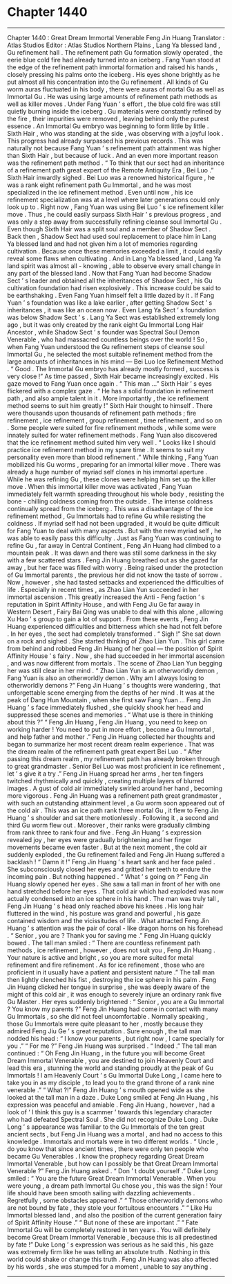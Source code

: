 
# Chapter 1440


---

Chapter 1440 : Great Dream Immortal Venerable Feng Jin Huang
Translator :
Atlas Studios
Editor :
Atlas Studios
Northern Plains , Lang Ya blessed land , Gu refinement hall .
The refinement path Gu formation slowly operated , the eerie blue cold fire had already turned into an iceberg .
Fang Yuan stood at the edge of the refinement path immortal formation and raised his hands , closely pressing his palms onto the iceberg .
His eyes shone brightly as he put almost all his concentration into the Gu refinement .
All kinds of Gu worm auras fluctuated in his body , there were auras of mortal Gu as well as Immortal Gu . He was using large amounts of refinement path methods as well as killer moves .
Under Fang Yuan ’ s effort , the blue cold fire was still quietly burning inside the iceberg .
Gu materials were constantly refined by the fire , their impurities were removed , leaving behind only the purest essence .
An Immortal Gu embryo was beginning to form little by little .
Sixth Hair , who was standing at the side , was observing with a joyful look .
This progress had already surpassed his previous records .
This was naturally not because Fang Yuan ’ s refinement path attainment was higher than Sixth Hair , but because of luck .
And an even more important reason was the refinement path method .
“ To think that our sect had an inheritance of a refinement path great expert of the Remote Antiquity Era , Bei Luo .” Sixth Hair inwardly sighed .
Bei Luo was a renowned historical figure , he was a rank eight refinement path Gu Immortal , and he was most specialized in the ice refinement method . Even until now , his ice refinement specialization was at a level where later generations could only look up to .
Right now , Fang Yuan was using Bei Luo ’ s ice refinement killer move . Thus , he could easily surpass Sixth Hair ’ s previous progress , and was only a step away from successfully refining cleanse soul Immortal Gu .
Even though Sixth Hair was a split soul and a member of Shadow Sect .
Back then , Shadow Sect had used soul replacement to place him in Lang Ya blessed land and had not given him a lot of memories regarding cultivation .
Because once these memories exceeded a limit , it could easily reveal some flaws when cultivating .
And in Lang Ya blessed land , Lang Ya land spirit was almost all - knowing , able to observe every small change in any part of the blessed land .
Now that Fang Yuan had become Shadow Sect ’ s leader and obtained all the inheritances of Shadow Sect , his Gu cultivation foundation had risen explosively .
This increase could be said to be earthshaking . Even Fang Yuan himself felt a little dazed by it .
If Fang Yuan ’ s foundation was like a lake earlier , after getting Shadow Sect ’ s inheritances , it was like an ocean now .
Even Lang Ya Sect ’ s foundation was below Shadow Sect ’ s . Lang Ya Sect was established extremely long ago , but it was only created by the rank eight Gu Immortal Long Hair Ancestor , while Shadow Sect ’ s founder was Spectral Soul Demon Venerable , who had massacred countless beings over the world !
So , when Fang Yuan understood the Gu refinement steps of cleanse soul Immortal Gu , he selected the most suitable refinement method from the large amounts of inheritances in his mind — Bei Luo Ice Refinement Method .
“ Good . The Immortal Gu embryo has already mostly formed , success is very close !”
As time passed , Sixth Hair became increasingly excited .
His gaze moved to Fang Yuan once again .
“ This man …” Sixth Hair ’ s eyes flickered with a complex gaze .
“ He has a solid foundation in refinement path , and also ample talent in it . More importantly , the ice refinement method seems to suit him greatly !” Sixth Hair thought to himself .
There were thousands upon thousands of refinement path methods ; fire refinement , ice refinement , group refinement , time refinement , and so on . Some people were suited for fire refinement methods , while some were innately suited for water refinement methods .
Fang Yuan also discovered that the ice refinement method suited him very well .
“ Looks like I should practice ice refinement method in my spare time . It seems to suit my personality even more than blood refinement .”
While thinking , Fang Yuan mobilized his Gu worms , preparing for an immortal killer move .
There was already a huge number of myriad self clones in his immortal aperture .
While he was refining Gu , these clones were helping him set up the killer move .
When this immortal killer move was activated , Fang Yuan immediately felt warmth spreading throughout his whole body , resisting the bone - chilling coldness coming from the outside .
The intense coldness continually spread from the iceberg . This was a disadvantage of the ice refinement method , Gu Immortals had to refine Gu while resisting the coldness .
If myriad self had not been upgraded , it would be quite difficult for Fang Yuan to deal with many aspects .
But with the new myriad self , he was able to easily pass this difficulty .
Just as Fang Yuan was continuing to refine Gu , far away in Central Continent , Feng Jin Huang had climbed to a mountain peak .
It was dawn and there was still some darkness in the sky with a few scattered stars .
Feng Jin Huang breathed out as she gazed far away , but her face was filled with worry .
Being raised under the protection of Gu Immortal parents , the previous her did not know the taste of sorrow . Now , however , she had tasted setbacks and experienced the difficulties of life .
Especially in recent times , as Zhao Lian Yun succeeded in her immortal ascension .
This greatly increased the Anti - Feng faction ’ s reputation in Spirit Affinity House , and with Feng Jiu Ge far away in Western Desert , Fairy Bai Qing was unable to deal with this alone , allowing Xu Hao ’ s group to gain a lot of support .
From these events , Feng Jin Huang experienced difficulties and bitterness which she had not felt before . In her eyes , the sect had completely transformed .
“ Sigh !” She sat down on a rock and sighed .
She started thinking of Zhao Lian Yun .
This girl came from behind and robbed Feng Jin Huang of her goal — the position of Spirit Affinity House ’ s fairy . Now , she had succeeded in her immortal ascension , and was now different from mortals .
The scene of Zhao Lian Yun begging her was still clear in her mind .
“ Zhao Lian Yun is an otherworldly demon , Fang Yuan is also an otherworldly demon . Why am I always losing to otherworldly demons ?” Feng Jin Huang ’ s thoughts were wandering , that unforgettable scene emerging from the depths of her mind .
It was at the peak of Dang Hun Mountain , when she first saw Fang Yuan …
Feng Jin Huang ’ s face immediately flushed , she quickly shook her head and suppressed these scenes and memories .
“ What use is there in thinking about this ?”
“ Feng Jin Huang , Feng Jin Huang , you need to keep on working harder ! You need to put in more effort , become a Gu Immortal , and help father and mother .”
Feng Jin Huang collected her thoughts and began to summarize her most recent dream realm experience .
That was the dream realm of the refinement path great expert Bei Luo .
“ After passing this dream realm , my refinement path has already broken through to great grandmaster . Senior Bei Luo was most proficient in ice refinement , let ’ s give it a try .”
Feng Jin Huang spread her arms , her ten fingers twitched rhythmically and quickly , creating multiple layers of blurred images .
A gust of cold air immediately swirled around her hand , becoming more vigorous .
Feng Jin Huang was a refinement path great grandmaster , with such an outstanding attainment level , a Gu worm soon appeared out of the cold air .
This was an ice path rank three mortal Gu , it flew to Feng Jin Huang ’ s shoulder and sat there motionlessly .
Following it , a second and third Gu worm flew out .
Moreover , their ranks were gradually climbing from rank three to rank four and five .
Feng Jin Huang ’ s expression revealed joy , her eyes were gradually brightening and her finger movements became even faster .
But at the next moment , the cold air suddenly exploded , the Gu refinement failed and Feng Jin Huang suffered a backlash !
“ Damn it !” Feng Jin Huang ’ s heart sank and her face paled . She subconsciously closed her eyes and gritted her teeth to endure the incoming pain .
But nothing happened .
“ What ’ s going on ?” Feng Jin Huang slowly opened her eyes .
She saw a tall man in front of her with one hand stretched before her eyes . That cold air which had exploded was now actually condensed into an ice sphere in his hand .
The man was truly tall , Feng Jin Huang ’ s head only reached above his knees .
His long hair fluttered in the wind , his posture was grand and powerful , his gaze contained wisdom and the vicissitudes of life . What attracted Feng Jin Huang ’ s attention was the pair of coral - like dragon horns on his forehead .
“ Senior , you are ? Thank you for saving me .” Feng Jin Huang quickly bowed .
The tall man smiled : “ There are countless refinement path methods , ice refinement , however , does not suit you , Feng Jin Huang . Your nature is active and bright , so you are more suited for metal refinement and fire refinement . As for ice refinement , those who are proficient in it usually have a patient and persistent nature .”
The tall man then lightly clenched his fist , destroying the ice sphere in his palm .
Feng Jin Huang clicked her tongue in surprise , she was deeply aware of the might of this cold air , it was enough to severely injure an ordinary rank five Gu Master .
Her eyes suddenly brightened : “ Senior , you are a Gu Immortal ? You know my parents ?”
Feng Jin Huang had come in contact with many Gu Immortals , so she did not feel uncomfortable . Normally speaking , those Gu Immortals were quite pleasant to her , mostly because they admired Feng Jiu Ge ’ s great reputation .
Sure enough , the tall man nodded his head : “ I know your parents , but right now , I came specially for you .”
“ For me ?” Feng Jin Huang was surprised .
“ Indeed .” The tall man continued : “ Oh Feng Jin Huang , in the future you will become Great Dream Immortal Venerable , you are destined to join Heavenly Court and lead this era , stunning the world and standing proudly at the peak of Gu Immortals ! I am Heavenly Court ’ s Gu Immortal Duke Long , I came here to take you in as my disciple , to lead you to the grand throne of a rank nine venerable .”
“ What ?!” Feng Jin Huang ’ s mouth opened wide as she looked at the tall man in a daze .
Duke Long smiled at Feng Jin Huang , his expression was peaceful and amiable .
Feng Jin Huang , however , had a look of ‘ I think this guy is a scammer ’ towards this legendary character who had defeated Spectral Soul .
She did not recognize Duke Long .
Duke Long ’ s appearance was familiar to the Gu Immortals of the ten great ancient sects , but Feng Jin Huang was a mortal , and had no access to this knowledge .
Immortals and mortals were in two different worlds .
“ Uncle , do you know that since ancient times , there were only ten people who became Gu Venerables . I know the prophecy regarding Great Dream Immortal Venerable , but how can I possibly be that Great Dream Immortal Venerable ?” Feng Jin Huang asked .
“ Don ’ t doubt yourself .” Duke Long smiled : “ You are the future Great Dream Immortal Venerable . When you were young , a dream path Immortal Gu chose you , this was the sign ! Your life should have been smooth sailing with dazzling achievements . Regretfully , some obstacles appeared .”
“ Those otherworldly demons who are not bound by fate , they stole your fortuitous encounters .”
“ Like Hu Immortal blessed land , and also the position of the current generation fairy of Spirit Affinity House .”
“ But none of these are important .”
“ Fate Immortal Gu will be completely restored in ten years . You will definitely become Great Dream Immortal Venerable , because this is all predestined by fate !”
Duke Long ’ s expression was serious as he said this , his gaze was extremely firm like he was telling an absolute truth .
Nothing in this world could shake or change this truth .
Feng Jin Huang was also affected by his words , she was stumped for a moment , unable to say anything .

---

